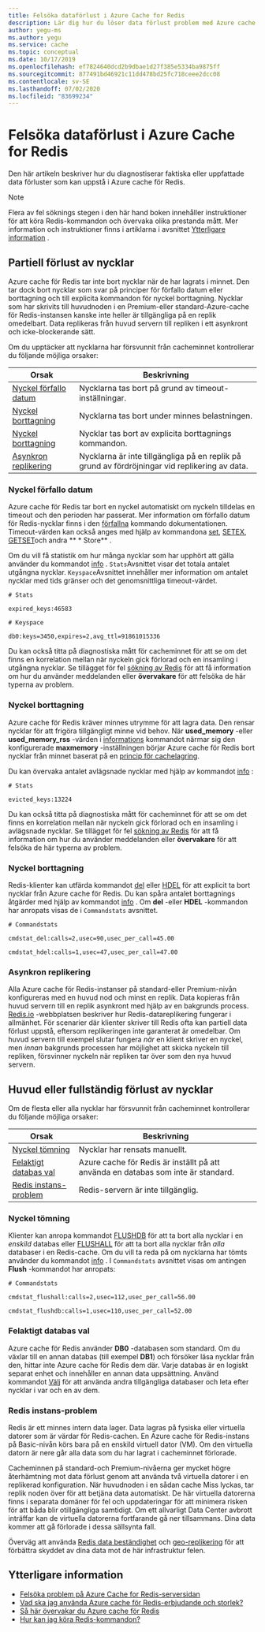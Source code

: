```yaml
---
title: Felsöka dataförlust i Azure Cache for Redis
description: Lär dig hur du löser data förlust problem med Azure cache för Redis, till exempel delvis förlust av nycklar, nyckel utgång eller fullständig förlust av nycklar.
author: yegu-ms
ms.author: yegu
ms.service: cache
ms.topic: conceptual
ms.date: 10/17/2019
ms.openlocfilehash: ef7824640dcd2b9dbae1d27f385e5334ba9875ff
ms.sourcegitcommit: 877491bd46921c11dd478bd25fc718ceee2dcc08
ms.contentlocale: sv-SE
ms.lasthandoff: 07/02/2020
ms.locfileid: "83699234"
---
```

# <a name="troubleshoot-data-loss-in-azure-cache-for-redis"></a>Felsöka dataförlust i Azure Cache for Redis

Den här artikeln beskriver hur du diagnostiserar faktiska eller uppfattade data förluster som kan uppstå i Azure cache för Redis.

> [!NOTE]
> Flera av fel söknings stegen i den här hand boken innehåller instruktioner för att köra Redis-kommandon och övervaka olika prestanda mått. Mer information och instruktioner finns i artiklarna i avsnittet [Ytterligare information](#additional-information) .
>

## <a name="partial-loss-of-keys"></a>Partiell förlust av nycklar

Azure cache för Redis tar inte bort nycklar när de har lagrats i minnet. Den tar dock bort nycklar som svar på principer för förfallo datum eller borttagning och till explicita kommandon för nyckel borttagning. Nycklar som har skrivits till huvudnoden i en Premium-eller standard-Azure-cache för Redis-instansen kanske inte heller är tillgängliga på en replik omedelbart. Data replikeras från huvud servern till repliken i ett asynkront och icke-blockerande sätt.

Om du upptäcker att nycklarna har försvunnit från cacheminnet kontrollerar du följande möjliga orsaker:

| Orsak | Beskrivning |
|---|---|
| [Nyckel förfallo datum](#key-expiration) | Nycklarna tas bort på grund av timeout-inställningar. |
| [Nyckel borttagning](#key-eviction) | Nycklarna tas bort under minnes belastningen. |
| [Nyckel borttagning](#key-deletion) | Nycklar tas bort av explicita borttagnings kommandon. |
| [Asynkron replikering](#async-replication) | Nycklarna är inte tillgängliga på en replik på grund av fördröjningar vid replikering av data. |

### <a name="key-expiration"></a>Nyckel förfallo datum

Azure cache för Redis tar bort en nyckel automatiskt om nyckeln tilldelas en timeout och den perioden har passerat. Mer information om förfallo datum för Redis-nycklar finns i den [förfallna](https://redis.io/commands/expire) kommando dokumentationen. Timeout-värden kan också anges med hjälp av kommandona [set](https://redis.io/commands/set), [SETEX](https://redis.io/commands/setex), [GETSET](https://redis.io/commands/getset)och andra ** \* Store** .

Om du vill få statistik om hur många nycklar som har upphört att gälla använder du kommandot [info](https://redis.io/commands/info) . `Stats`Avsnittet visar det totala antalet utgångna nycklar. `Keyspace`Avsnittet innehåller mer information om antalet nycklar med tids gränser och det genomsnittliga timeout-värdet.

```
# Stats

expired_keys:46583

# Keyspace

db0:keys=3450,expires=2,avg_ttl=91861015336
```

Du kan också titta på diagnostiska mått för cacheminnet för att se om det finns en korrelation mellan när nyckeln gick förlorad och en insamling i utgångna nycklar. Se tillägget för fel [sökning av Redis](https://gist.github.com/JonCole/4a249477142be839b904f7426ccccf82#appendix) för att få information om hur du använder meddelanden eller **övervakare** för att felsöka de här typerna av problem.

### <a name="key-eviction"></a>Nyckel borttagning

Azure cache för Redis kräver minnes utrymme för att lagra data. Den rensar nycklar för att frigöra tillgängligt minne vid behov. När **used_memory** -eller **used_memory_rss** -värden i [informations](https://redis.io/commands/info) kommandot närmar sig den konfigurerade **maxmemory** -inställningen börjar Azure cache för Redis bort nycklar från minnet baserat på en [princip för cachelagring](https://redis.io/topics/lru-cache).

Du kan övervaka antalet avlägsnade nycklar med hjälp av kommandot [info](https://redis.io/commands/info) :

```
# Stats

evicted_keys:13224
```

Du kan också titta på diagnostiska mått för cacheminnet för att se om det finns en korrelation mellan när nyckeln gick förlorad och en insamling i avlägsnade nycklar. Se tillägget för fel [sökning av Redis](https://gist.github.com/JonCole/4a249477142be839b904f7426ccccf82#appendix) för att få information om hur du använder meddelanden eller **övervakare** för att felsöka de här typerna av problem.

### <a name="key-deletion"></a>Nyckel borttagning

Redis-klienter kan utfärda kommandot [del](https://redis.io/commands/del) eller [HDEL](https://redis.io/commands/hdel) för att explicit ta bort nycklar från Azure cache för Redis. Du kan spåra antalet borttagnings åtgärder med hjälp av kommandot [info](https://redis.io/commands/info) . Om **del** -eller **HDEL** -kommandon har anropats visas de i `Commandstats` avsnittet.

```
# Commandstats

cmdstat_del:calls=2,usec=90,usec_per_call=45.00

cmdstat_hdel:calls=1,usec=47,usec_per_call=47.00
```

### <a name="async-replication"></a>Asynkron replikering

Alla Azure cache för Redis-instanser på standard-eller Premium-nivån konfigureras med en huvud nod och minst en replik. Data kopieras från huvud servern till en replik asynkront med hjälp av en bakgrunds process. [Redis.io](https://redis.io/topics/replication) -webbplatsen beskriver hur Redis-datareplikering fungerar i allmänhet. För scenarier där klienter skriver till Redis ofta kan partiell data förlust uppstå, eftersom replikeringen inte garanterat är omedelbar. Om huvud servern till exempel slutar fungera *när* en klient skriver en nyckel, men *innan* bakgrunds processen har möjlighet att skicka nyckeln till repliken, försvinner nyckeln när repliken tar över som den nya huvud servern.

## <a name="major-or-complete-loss-of-keys"></a>Huvud eller fullständig förlust av nycklar

Om de flesta eller alla nycklar har försvunnit från cacheminnet kontrollerar du följande möjliga orsaker:

| Orsak | Beskrivning |
|---|---|
| [Nyckel tömning](#key-flushing) | Nycklar har rensats manuellt. |
| [Felaktigt databas val](#incorrect-database-selection) | Azure cache för Redis är inställt på att använda en databas som inte är standard. |
| [Redis instans-problem](#redis-instance-failure) | Redis-servern är inte tillgänglig. |

### <a name="key-flushing"></a>Nyckel tömning

Klienter kan anropa kommandot [FLUSHDB](https://redis.io/commands/flushdb) för att ta bort alla nycklar i en *enskild* databas eller [FLUSHALL](https://redis.io/commands/flushall) för att ta bort alla nycklar från *alla* databaser i en Redis-cache. Om du vill ta reda på om nycklarna har tömts använder du kommandot [info](https://redis.io/commands/info) . I `Commandstats` avsnittet visas om antingen **Flush** -kommandot har anropats:

```
# Commandstats

cmdstat_flushall:calls=2,usec=112,usec_per_call=56.00

cmdstat_flushdb:calls=1,usec=110,usec_per_call=52.00
```

### <a name="incorrect-database-selection"></a>Felaktigt databas val

Azure cache för Redis använder **DB0** -databasen som standard. Om du växlar till en annan databas (till exempel **DB1**) och försöker läsa nycklar från den, hittar inte Azure cache för Redis dem där. Varje databas är en logiskt separat enhet och innehåller en annan data uppsättning. Använd kommandot [Välj](https://redis.io/commands/select) för att använda andra tillgängliga databaser och leta efter nycklar i var och en av dem.

### <a name="redis-instance-failure"></a>Redis instans-problem

Redis är ett minnes intern data lager. Data lagras på fysiska eller virtuella datorer som är värdar för Redis-cachen. En Azure cache för Redis-instans på Basic-nivån körs bara på en enskild virtuell dator (VM). Om den virtuella datorn är nere går alla data som du har lagrat i cacheminnet förlorade. 

Cacheminnen på standard-och Premium-nivåerna ger mycket högre återhämtning mot data förlust genom att använda två virtuella datorer i en replikerad konfiguration. När huvudnoden i en sådan cache Miss lyckas, tar replik noden över för att betjäna data automatiskt. De här virtuella datorerna finns i separata domäner för fel och uppdateringar för att minimera risken för att båda blir otillgängliga samtidigt. Om ett allvarligt Data Center avbrott inträffar kan de virtuella datorerna fortfarande gå ner tillsammans. Dina data kommer att gå förlorade i dessa sällsynta fall.

Överväg att använda [Redis data beständighet](https://redis.io/topics/persistence) och [geo-replikering](https://docs.microsoft.com/azure/azure-cache-for-redis/cache-how-to-geo-replication) för att förbättra skyddet av dina data mot de här infrastruktur felen.

## <a name="additional-information"></a>Ytterligare information

- [Felsöka problem på Azure Cache for Redis-serversidan](cache-troubleshoot-server.md)
- [Vad ska jag använda Azure cache för Redis-erbjudande och storlek?](cache-faq.md#what-azure-cache-for-redis-offering-and-size-should-i-use)
- [Så här övervakar du Azure cache för Redis](cache-how-to-monitor.md)
- [Hur kan jag köra Redis-kommandon?](cache-faq.md#how-can-i-run-redis-commands)
